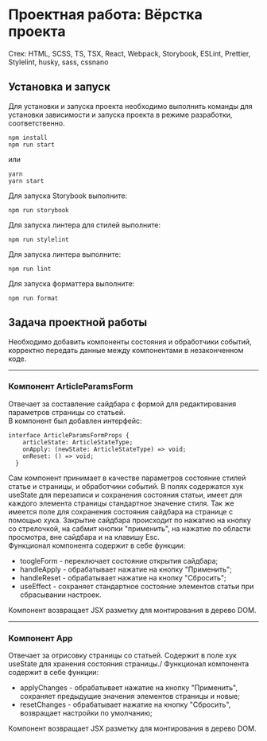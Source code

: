 # Проектная работа: Вёрстка проекта

Стек: HTML, SCSS, TS, TSX, React, Webpack, Storybook, ESLint, Prettier, Stylelint, husky, sass, cssnano

## Установка и запуск

Для установки и запуска проекта необходимо выполнить команды для установки зависимости и запуска проекта в режиме разработки, соответственно.

```
npm install
npm run start
```

или

```
yarn
yarn start
```

Для запуска Storybook выполните:

```
npm run storybook
```

Для запуска линтера для стилей выполните:

```
npm run stylelint
```

Для запуска линтера выполните:

```
npm run lint
```

Для запуска форматтера выполните:

```
npm run format
```

## Задача проектной работы

Необходимо добавить компоненты состояния и обработчики событий, корректно передать данные между компонентами в незаконченном коде.

---

### Компонент ArticleParamsForm

Отвечает за составление сайдбара с формой для редактирования параметров страницы со статьей.\
В компонент был добавлен интерфейс:

```
interface ArticleParamsFormProps {
	articleState: ArticleStateType;
	onApply: (newState: ArticleStateType) => void;
	onReset: () => void;
  }
```

Сам компонент принимает в качестве параметров состояние стилей статье и страницы, и обработчики событий. В полях содержатся хук useState для перезаписи и сохранения состояния статьи, имеет для каждого элемента страницы стандартное значение стиля. Так же имеется поле для сохранения состояния сайдбара на странице с помощью хука. Закрытие сайдбара происходит по нажатию на кнопку со стрелочкой, на сабмит кнопки "применить", на нажатие по области просмотра, вне сайдбара и на клавишу Esc.\
Функционал компонента содержит в себе функции:

- toogleForm - переключает состояние открытия сайдбара;
- handleApply - обрабатывает нажатие на кнопку "Применить";
- handleReset - обрабатывает нажатие на кнопку "Сбросить";
- useEffect - сохраняет стандартное состояние элементов статьи при сбрасывании настроек.

Компонент возвращает JSX разметку для монтирования в дерево DOM.

---

### Компонент App

Отвечает за отрисовку страницы со статьей. Содержит в поле хук useState для хранения состояния страницы./
Функционал компонента содержит в себе функции:

- applyChanges - обрабатывает нажатие на кнопку "Применить", сохраняет предыдущие значения элементов страницы и новые;
- resetChanges - обрабатывает нажатие на кнопку "Сбросить", возвращает настройки по умолчанию;

Компонент возвращает JSX разметку для монтирования в дерево DOM.
